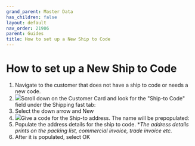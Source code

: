 ```yaml
---
grand_parent: Master Data
has_children: false
layout: default
nav_order: 21906
parent: Guides
title: How to set up a New Ship to Code
---
```


# How to set up a New Ship to Code

1. Navigate to the customer that does not have a ship to code or needs a new code.
2. ![](https://s3.amazonaws.com/cdn.freshdesk.com/data/helpdesk/attachments/production/8131426568/original/zLkNcuNp1GW2V98L73OTuRKFx79FBFoROA.png?1718787509)Scroll down on the Customer Card and look for the "Ship-to Code" field under the Shipping fast tab:
3. Select the down arrow and New
4. ![](https://s3.amazonaws.com/cdn.freshdesk.com/data/helpdesk/attachments/production/8131426569/original/4U4HO5qTTslWnjVaP9T0x0mTbD3ZcMSSHw.png?1718787509)Give a code for the Ship-to address. The name will be prepopulated:
5. Populate the address details for the ship to code. \**The address details prints on the packing list, commercial invoice, trade invoice etc.*
6. After it is populated, select OK